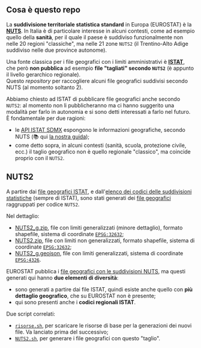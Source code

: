 ## Cosa è questo repo

La **suddivisione territoriale statistica standard** in Europa (EUROSTAT) è la [**NUTS**](https://www.wikiwand.com/it/Nomenclatura_delle_unit%C3%A0_territoriali_statistiche). In Italia è di particolare interesse in alcuni contesti, come ad esempio quello della **sanità**, per il quale il paese è suddiviso funzionalmente non nelle 20 regioni "classiche", ma nelle 21 zone `NUTS2` (il Trentino-Alto Adige suddiviso nelle due province autonome).

Una fonte classica per i file geografici con i limiti amministrativi è [**ISTAT**](https://www.istat.it/it/archivio/222527), che però **non pubblica** ad esempio **file "tagliati" secondo `NUTS2`** (è appunto il livello gerarchico regionale).<br>
Questo *repository* per raccogliere alcuni file geografici suddivisi secondo NUTS (al momento soltanto 2).

Abbiamo chiesto ad ISTAT di pubblicare file geografici anche secondo `NUTS2`: al momento non li pubblicheranno ma ci hanno suggerito una modalità per farlo in autonomia e si sono detti interessati a farlo nel futuro.<br>
È fondamentale per due ragioni:

- le [API ISTAT SDMX](https://www.istat.it/it/metodi-e-strumenti/web-service-sdmx) espongono le informazioni geografiche, secondo NUTS (📚 qui [la nostra guida](https://ondata.github.io/guida-api-istat/));
- come detto sopra, in alcuni contesti (sanità, scuola, protezione civile, ecc.) il taglio geografico non è quello regionale "classico", ma coincide proprio con il `NUTS2`.

## NUTS2

A partire dai [file geografici ISTAT](https://www.istat.it/it/archivio/222527), e dall'[elenco dei codici delle suddivisioni statistiche](https://www.istat.it/storage/codici-unita-amministrative/Elenco-codici-statistici-e-denominazioni-delle-unita-territoriali.zip) (sempre di ISTAT), sono stati generati dei [file geografici](https://github.com/ondata/covid19italia/tree/master/risorse/fileGeografici) raggruppati per codice `NUTS2`.

Nel dettaglio:

- [NUTS2_g.zip](processing/NUTS2_g.zip), file con limiti generalizzati (minore dettaglio), formato shapefile, sistema di coordinate [`EPSG:32632`](https://epsg.io/32632);
- [NUTS2.zip](processing/NUTS2.zip), file con limiti non generalizzati, formato shapefile, sistema di coordinate [`EPSG:32632`](https://epsg.io/32632);
- [NUTS2_g.geojson](processing/NUTS2_g.geojson), file con limiti generalizzati, sistema di coordinate [`EPSG:4326`](https://epsg.io/4326).

EUROSTAT pubblica i [file geografici con le suddivisioni NUTS](https://ec.europa.eu/eurostat/web/gisco/geodata/reference-data/administrative-units-statistical-units/nuts), ma questi generati qui hanno **due elementi di diversità**:

- sono generati a partire dai file ISTAT, quindi esiste anche quello con **più dettaglio geografico**, che su EUROSTAT non è presente;
- qui sono presenti anche i **codici regionali ISTAT**.

Due script correlati:

- [`risorse.sh`](risorse.sh), per scaricare le risorse di base per la generazioni dei nuovi file. Va lanciato prima del successivo;
- [`NUTS2.sh`](NUTS2.sh), per generare i file geografici con questo "taglio".
